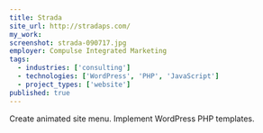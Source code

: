 ```yaml
---
title: Strada
site_url: http://stradaps.com/
my_work:
screenshot: strada-090717.jpg
employer: Compulse Integrated Marketing
tags:
  - industries: ['consulting']
  - technologies: ['WordPress', 'PHP', 'JavaScript']
  - project_types: ['website']
published: true
---
```


Create animated site menu. Implement WordPress PHP templates.

